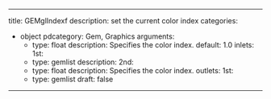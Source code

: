 
---
title: GEMglIndexf
description: set the current color index
categories:
  - object
pdcategory: Gem, Graphics
arguments:
    - type: float
      description: Specifies the color index.
      default: 1.0
inlets:
  1st:
    - type: gemlist
      description:
  2nd:
    - type: float
      description: Specifies the color index.
outlets:
  1st:
    - type: gemlist
draft: false
---

